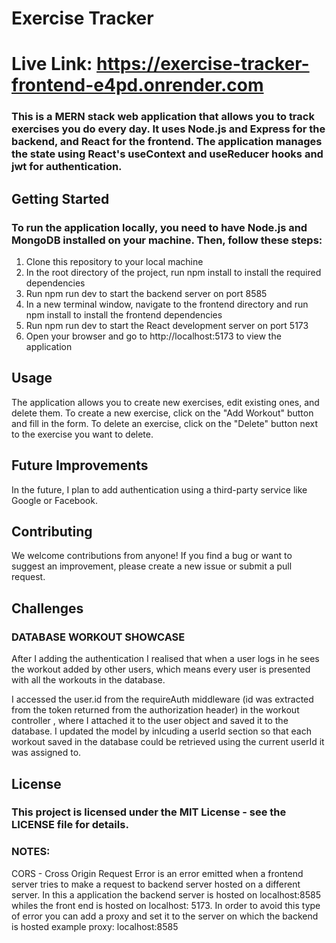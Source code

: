 # Exercise Tracker
# Live Link: https://exercise-tracker-frontend-e4pd.onrender.com



### This is a MERN stack web application that allows you to track exercises you do every day. It uses Node.js and Express for the backend, and React for the frontend. The application manages the state using React's useContext and useReducer hooks and jwt for authentication.
## Getting Started

### To run the application locally, you need to have Node.js and MongoDB installed on your machine. Then, follow these steps:

   1. Clone this repository to your local machine
   2. In the root directory of the project, run npm install to install the required dependencies
   3. Run npm run dev to start the backend server on port 8585
   4. In a new terminal window, navigate to the frontend directory and run npm install to install the frontend dependencies
   5. Run npm run dev to start the React development server on port 5173
   6. Open your browser and go to http://localhost:5173 to view the application

## Usage
The application allows you to create new exercises, edit existing ones, and delete them. To create a new exercise, click on the "Add Workout" button and fill in the form. To delete an exercise, click on the "Delete" button next to the exercise you want to delete.
## Future Improvements

 In the future, I plan to add authentication using a third-party service like Google or Facebook.
## Contributing

 We welcome contributions from anyone! If you find a bug or want to suggest an improvement, please create a new issue or submit a pull request.

## Challenges
 ### DATABASE WORKOUT SHOWCASE 
After I adding the authentication I realised that when a user logs in he sees the workout added by other users, which means every user is presented with all the workouts in the database. 

I accessed the user.id  from the requireAuth middleware (id was extracted from the token returned from the authorization header) in the workout controller , where  I attached it to the user object and saved it to the database. I updated the model by inlcuding a userId section so that each workout saved in the database could be retrieved using the current userId it was assigned to.

## License

### This project is licensed under the MIT License - see the LICENSE file for details.

### NOTES:
  CORS - Cross Origin Request Error is an error emitted when a frontend server tries to make a request to backend server hosted on a different server. In this a application the backend server is hosted on localhost:8585 whiles the front end is hosted on localhost: 5173.  In order to avoid this type of error you can add a proxy and set it to the server on which the backend is hosted example proxy: localhost:8585
